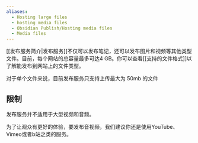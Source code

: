 ```yaml
---
aliases:
  - Hosting large files
  - hosting media files
  - Obsidian Publish/Hosting media files
  - Media files
---
```


[[发布服务简介|发布服务]]不仅可以发布笔记，还可以发布图片和视频等其他类型文件。目前，每个网站的总容量最多可达4 GB。你可以查看[[支持的文件格式]]以了解能发布到网站上的文件类型。

对于单个文件来说，目前发布服务只支持上传最大为 50mb 的文件

## 限制

发布服务并不适用于大型视频和音频。

为了让观众有更好的体验，要发布音视频，我们建议你还是使用YouTube、Vimeo或者b站之类的服务。